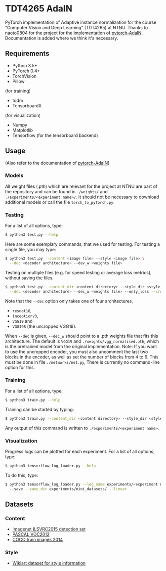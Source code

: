 # TDT4265 AdaIN
PyTorch implementation of Adaptive instance normalization for the course "Computer Vision and Deep Learning" (TDT4265) at NTNU. Thanks to naoto0804 for the project for the implementation of [pytorch-AdaIN](https://github.com/naoto0804/pytorch-AdaIN.git). Documentation is added where we think it's necessary.

## Requirements
- Python 3.5+
- PyTorch 0.4+
- TorchVision
- Pillow

(for training)
- tqdm
- TensorboardX

(for visualization)
- Numpy
- Matplotlib
- Tensorflow (for the tensorboard backend)
## Usage
(Also refer to the documentation of [pytorch-AdaIN](https://github.com/naoto0804/pytorch-AdaIN.git))
### Models
All weight files (.pth) which are relevant for the project at NTNU are part of the repository and can be found in `./weights/` and `./experiments/<experiment name>/`. It should not be necessary to download additional models or call the file `torch_to_pytorch.py`.
### Testing
For a list of all options, type:
```sh 
$ python3 test.py --help
```
Here are some exemplary commands, that we used for testing. For testing a single file, you may type:
```sh
$ python3 test.py --content <image file> --style <image file> \
  --dec <decoder architecture> --dev_w <weights file>
```
Testing on multiple files (e.g. for speed testing or average loss metrics), without saving the files.
```sh
$ python3 test.py --content_dir <content directory> --style_dir <style directory>  \
  --dec <decoder architecture> --dec_w <weights file> --only_loss --crop 
```
Note that the `--dec` option only takes one of four architectures,
- `resnet18`,
- `inceptionv3`,
- `VGG19` and
- `VGG19B` (the uncropped VGG19).

When `--dec` is given, `--dec_w` should point to a .pth weights file that fits this architecture. The default is `VGG19` and `./weights/vgg_normalised.pth`, which is the pretrained model from the original implementation. Note: If you want to use the uncropped encoder, you must also uncomment the last two blocks in the encoder, as well as set the number of blocks from 4 to 6. This must be done in file `./networks/net.py`, There is currently no command-line option for this.
### Training
For a list of all options, type:
```sh 
$ python3 train.py --help
```
Training can be started by typing:
```sh
$ python3 train.py --content_dir <content directory> --style_dir <style directory> --dec <decoder architecture> --max_iter <max mumber of iterations> --name <experiment name>
```
Any output of this command is written to  `./experiments/<experiment name>`.
### Visualization
Progress logs can be plotted for each experiment. For a list of all options, type:
```sh 
$ python3 tensorflow_log_loader.py --help
```
To do this, type:
```sh
$ python3 tensorflow_log_loader.py --log_name experiments/<experiment name>/events.out.tfevents.<ID> \ 
  --save --save_dir experiments/mini_datasets/ --linear
```
## Datasets

### Content
- [Imagenet ILSVRC2015 detection set](http://www.image-net.org/download-images)
- [PASCAL VOC2012](http://host.robots.ox.ac.uk/pascal/VOC/voc2012/index.html#devkit)
- [COCO train images 2014](http://cocodataset.org/#download)

### Style
- [Wikiart dataset for style information](https://github.com/cs-chan/ArtGAN/tree/master/WikiArt%20Dataset)
